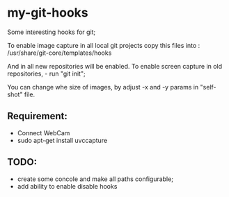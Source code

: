 my-git-hooks
============

Some interesting hooks for git;

To enable image capture in all local git projects 
copy this files into :
/usr/share/git-core/templates/hooks 

And in all new repositories will be enabled.
To enable screen capture in old repositories, - run "git init";

You can change whe size of images, by adjust -x and -y params in "self-shot" file.


Requirement: 
-----------
* Connect WebCam
* sudo apt-get install uvccapture


TODO:
-----------
* create some concole and make all paths configurable;
* add ability to enable disable hooks
